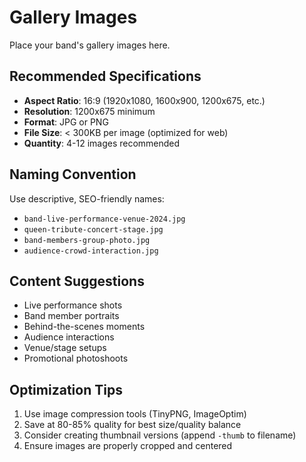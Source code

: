 # Gallery Images

Place your band's gallery images here.

## Recommended Specifications

- **Aspect Ratio**: 16:9 (1920x1080, 1600x900, 1200x675, etc.)
- **Resolution**: 1200x675 minimum
- **Format**: JPG or PNG
- **File Size**: < 300KB per image (optimized for web)
- **Quantity**: 4-12 images recommended

## Naming Convention

Use descriptive, SEO-friendly names:

- `band-live-performance-venue-2024.jpg`
- `queen-tribute-concert-stage.jpg`
- `band-members-group-photo.jpg`
- `audience-crowd-interaction.jpg`

## Content Suggestions

- Live performance shots
- Band member portraits
- Behind-the-scenes moments
- Audience interactions
- Venue/stage setups
- Promotional photoshoots

## Optimization Tips

1. Use image compression tools (TinyPNG, ImageOptim)
2. Save at 80-85% quality for best size/quality balance
3. Consider creating thumbnail versions (append `-thumb` to filename)
4. Ensure images are properly cropped and centered
